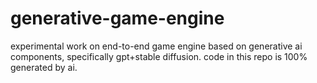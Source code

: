 # generative-game-engine
experimental work on end-to-end game engine based on generative ai components, specifically gpt+stable diffusion. code in this repo is 100% generated by ai.
